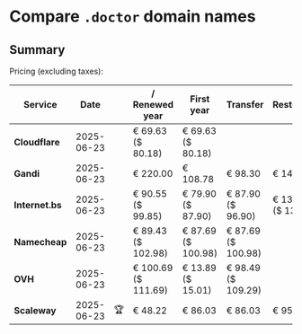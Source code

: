 # Compare `.doctor` domain names

## Summary

Pricing (excluding taxes):

| Service | Date |  | / Renewed year | First year | Transfer | Restoration |
|--|--|--|--|--|--|--|
| **Cloudflare** | 2025-06-23 |  | € 69.63<br>($ 80.18) | € 69.63<br>($ 80.18) |  |  |
| **Gandi** | 2025-06-23 |  | € 220.00 | € 108.78 | € 98.30 | € 142.56 |
| **Internet.bs** | 2025-06-23 |  | € 90.55<br>($ 99.85) | € 79.90<br>($ 87.90) | € 87.90<br>($ 96.90) | € 138.79<br>($ 137.19) |
| **Namecheap** | 2025-06-23 |  | € 89.43<br>($ 102.98) | € 87.69<br>($ 100.98) | € 87.69<br>($ 100.98) |  |
| **OVH** | 2025-06-23 |  | € 100.69<br>($ 111.69) | € 13.89<br>($ 15.01) | € 98.49<br>($ 109.29) |  |
| **Scaleway** | 2025-06-23 | 🏆 | € 48.22 | € 86.03 | € 86.03 | € 95.96 |
